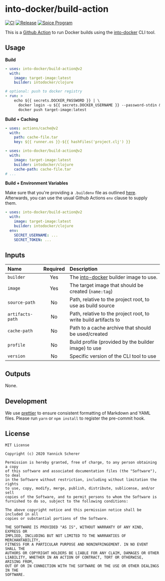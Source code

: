 # into-docker/build-action

[![CI](https://github.com/into-docker/build-action/workflows/CI/badge.svg)](https://github.com/into-docker/build-action/actions?query=workflow%3ACI)
[![Release](https://img.shields.io/github/v/release/into-docker/build-action?include_prereleases&sort=semver)](https://github.com/into-docker/build-action/releases/latest)
[![Spice Program](https://img.shields.io/badge/spice_program-sponsored-brightgreen.svg?logo=data%3Aimage%2Fpng%3Bbase64%2CiVBORw0KGgoAAAANSUhEUgAAAA4AAAAPCAMAAADjyg5GAAABqlBMVEUAAAAzmTM3pEn%2FSTGhVSY4ZD43STdOXk5lSGAyhz41iz8xkz2HUCWFFhTFFRUzZDvbIB00Zzoyfj9zlHY0ZzmMfY0ydT0zjj92l3qjeR3dNSkoZp4ykEAzjT8ylUBlgj0yiT0ymECkwKjWqAyjuqcghpUykD%2BUQCKoQyAHb%2BgylkAyl0EynkEzmkA0mUA3mj86oUg7oUo8n0k%2FS%2Bw%2Fo0xBnE5BpU9Br0ZKo1ZLmFZOjEhesGljuzllqW50tH14aS14qm17mX9%2Bx4GAgUCEx02JySqOvpSXvI%2BYvp2orqmpzeGrQh%2Bsr6yssa2ttK6v0bKxMBy01bm4zLu5yry7yb29x77BzMPCxsLEzMXFxsXGx8fI3PLJ08vKysrKy8rL2s3MzczOH8LR0dHW19bX19fZ2dna2trc3Nzd3d3d3t3f39%2FgtZTg4ODi4uLj4%2BPlGxLl5eXm5ubnRzPn5%2Bfo6Ojp6enqfmzq6urr6%2Bvt7e3t7u3uDwvugwbu7u7v6Obv8fDz8%2FP09PT2igP29vb4%2BPj6y376%2Bu%2F7%2Bfv9%2Ff39%2Fv3%2BkAH%2FAwf%2FtwD%2F9wCyh1KfAAAAKXRSTlMABQ4VGykqLjVCTVNgdXuHj5Kaq62vt77ExNPX2%2Bju8vX6%2Bvr7%2FP7%2B%2FiiUMfUAAADTSURBVAjXBcFRTsIwHAfgX%2FtvOyjdYDUsRkFjTIwkPvjiOTyX9%2FAIJt7BF570BopEdHOOstHS%2BX0s439RGwnfuB5gSFOZAgDqjQOBivtGkCc7j%2B2e8XNzefWSu%2BsZUD1QfoTq0y6mZsUSvIkRoGYnHu6Yc63pDCjiSNE2kYLdCUAWVmK4zsxzO%2BQQFxNs5b479NHXopkbWX9U3PAwWAVSY%2FpZf1udQ7rfUpQ1CzurDPpwo16Ff2cMWjuFHX9qCV0Y0Ok4Jvh63IABUNnktl%2B6sgP%2BARIxSrT%2FMhLlAAAAAElFTkSuQmCC)](https://spiceprogram.org)

This is a [Github Action][gha] to run Docker builds using the [into-docker][]
CLI tool.

## Usage

**Build**

```yaml
- uses: into-docker/build-action@v2
  with:
    image: target-image:latest
    builder: intodocker/clojure

# optional: push to docker registry
- run: >
    echo ${{ secrets.DOCKER_PASSWORD }} | \
      docker login -u ${{ secrets.DOCKER_USERNAME }} --password-stdin && \
      docker push target-image:latest
```

**Build + Caching**

```yaml
- uses: actions/cache@v2
  with:
    path: cache-file.tar
    key: ${{ runner.os }}-${{ hashFiles('project.clj') }}

- uses: into-docker/build-action@v2
  with:
    image: target-image:latest
    builder: intodocker/clojure
    cache-path: cache-file.tar
# ...
```

**Build + Environment Variables**

Make sure that you're providing a `.buildenv` file as outlined [here][buildenv].
Afterwards, you can use the usual Github Actions `env` clause to supply them.

```yaml
- uses: into-docker/build-action@v2
  with:
    image: target-image:latest
    builder: intodocker/clojure
  env:
    SECRET_USERNAME: ...
    SECRET_TOKEN: ...
```

[buildenv]: https://github.com/into-docker/into-docker#secrets-experimental

## Inputs

| Name             | Required | Description                                                     |
| :--------------- | :------: | :-------------------------------------------------------------- |
| `builder`        |   Yes    | The [into-docker][] builder image to use.                       |
| `image`          |   Yes    | The target image that should be created (`name:tag`)            |
| `source-path`    |    No    | Path, relative to the project root, to use as build source      |
| `artifacts-path` |    No    | Path, relative to the project root, to write build artifacts to |
| `cache-path`     |    No    | Path to a cache archive that should be used/created             |
| `profile`        |    No    | Build profile (provided by the builder image) to use            |
| `version`        |    No    | Specific version of the CLI tool to use                         |

## Outputs

None.

## Development

We use [prettier][] to ensure consistent formatting of Markdown and YAML files.
Please run `yarn` or `npm install` to register the pre-commit hook.

[gha]: https://help.github.com/en/actions
[into-docker]: https://github.com/into-docker/into-docker
[prettier]: https://prettier.io/

## License

```
MIT License

Copyright (c) 2020 Yannick Scherer

Permission is hereby granted, free of charge, to any person obtaining a copy
of this software and associated documentation files (the "Software"), to deal
in the Software without restriction, including without limitation the rights
to use, copy, modify, merge, publish, distribute, sublicense, and/or sell
copies of the Software, and to permit persons to whom the Software is
furnished to do so, subject to the following conditions:

The above copyright notice and this permission notice shall be included in all
copies or substantial portions of the Software.

THE SOFTWARE IS PROVIDED "AS IS", WITHOUT WARRANTY OF ANY KIND, EXPRESS OR
IMPLIED, INCLUDING BUT NOT LIMITED TO THE WARRANTIES OF MERCHANTABILITY,
FITNESS FOR A PARTICULAR PURPOSE AND NONINFRINGEMENT. IN NO EVENT SHALL THE
AUTHORS OR COPYRIGHT HOLDERS BE LIABLE FOR ANY CLAIM, DAMAGES OR OTHER
LIABILITY, WHETHER IN AN ACTION OF CONTRACT, TORT OR OTHERWISE, ARISING FROM,
OUT OF OR IN CONNECTION WITH THE SOFTWARE OR THE USE OR OTHER DEALINGS IN THE
SOFTWARE.
```
